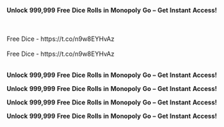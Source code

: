 <strong>Unlock</strong> <strong>999,999</strong> <strong>Free</strong> <strong>Dice</strong> <strong>Rolls</strong> <strong>in</strong> <strong>Monopoly</strong> <strong>Go</strong> <strong>–</strong> <strong>Get</strong> <strong>Instant</strong> <strong>Access!</strong>

<br>
<br>Free Dice - https://t.co/n9w8EYHvAz
<br>
<br>Free Dice - https://t.co/n9w8EYHvAz
<br>
<br>

<strong>Unlock</strong> <strong>999,999</strong> <strong>Free</strong> <strong>Dice</strong> <strong>Rolls</strong> <strong>in</strong> <strong>Monopoly</strong> <strong>Go</strong> <strong>–</strong> <strong>Get</strong> <strong>Instant</strong> <strong>Access!</strong>

<strong>Unlock</strong> <strong>999,999</strong> <strong>Free</strong> <strong>Dice</strong> <strong>Rolls</strong> <strong>in</strong> <strong>Monopoly</strong> <strong>Go</strong> <strong>–</strong> <strong>Get</strong> <strong>Instant</strong> <strong>Access!</strong>

<strong>Unlock</strong> <strong>999,999</strong> <strong>Free</strong> <strong>Dice</strong> <strong>Rolls</strong> <strong>in</strong> <strong>Monopoly</strong> <strong>Go</strong> <strong>–</strong> <strong>Get</strong> <strong>Instant</strong> <strong>Access!</strong>

<strong>Unlock</strong> <strong>999,999</strong> <strong>Free</strong> <strong>Dice</strong> <strong>Rolls</strong> <strong>in</strong> <strong>Monopoly</strong> <strong>Go</strong> <strong>–</strong> <strong>Get</strong> <strong>Instant</strong> <strong>Access!</strong>
